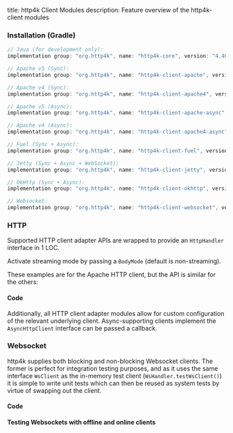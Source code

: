 title: http4k Client Modules
description: Feature overview of the http4k-client modules

### Installation (Gradle)

```groovy
// Java (for development only):
implementation group: "org.http4k", name: "http4k-core", version: "4.40.1.0"

// Apache v5 (Sync): 
implementation group: "org.http4k", name: "http4k-client-apache", version: "4.40.1.0"

// Apache v4 (Sync): 
implementation group: "org.http4k", name: "http4k-client-apache4", version: "4.40.1.0"

// Apache v5 (Async): 
implementation group: "org.http4k", name: "http4k-client-apache-async", version: "4.40.1.0"

// Apache v4 (Async): 
implementation group: "org.http4k", name: "http4k-client-apache4-async", version: "4.40.1.0"

// Fuel (Sync + Async): 
implementation group: "org.http4k", name: "http4k-client-fuel", version: "4.40.1.0"

// Jetty (Sync + Async + WebSocket): 
implementation group: "org.http4k", name: "http4k-client-jetty", version: "4.40.1.0"

// OkHttp (Sync + Async): 
implementation group: "org.http4k", name: "http4k-client-okhttp", version: "4.40.1.0"

// Websocket: 
implementation group: "org.http4k", name: "http4k-client-websocket", version: "4.40.1.0"
```

### HTTP
Supported HTTP client adapter APIs are wrapped to provide an `HttpHandler` interface in 1 LOC.

Activate streaming mode by passing a `BodyMode` (default is non-streaming).

These examples are for the Apache HTTP client, but the API is similar for the others:

#### Code [<img class="octocat"/>](https://github.com/http4k/http4k/blob/master/src/docs/guide/reference/clients/example_http.kt)

<script src="https://gist-it.appspot.com/https://github.com/http4k/http4k/blob/master/src/docs/guide/reference/clients/example_http.kt"></script>

Additionally, all HTTP client adapter modules allow for custom configuration of the relevant underlying client. Async-supporting clients implement the `AsyncHttpClient` interface can be passed a callback.

### Websocket
http4k supplies both blocking and non-blocking Websocket clients. The former is perfect for integration testing purposes, and as it uses the same interface `WsClient` as the in-memory test client (`WsHandler.testWsClient()`) it is simple to write unit tests which can then be reused as system tests by virtue of swapping out the client.

#### Code [<img class="octocat"/>](https://github.com/http4k/http4k/blob/master/src/docs/guide/reference/clients/example_websocket.kt)

<script src="https://gist-it.appspot.com/https://github.com/http4k/http4k/blob/master/src/docs/guide/reference/clients/example_websocket.kt"></script>

#### Testing Websockets with offline and online clients [<img class="octocat"/>](https://github.com/http4k/http4k/blob/master/src/docs/guide/reference/clients/TestingWebsockets.kt)

<script src="https://gist-it.appspot.com/https://github.com/http4k/http4k/blob/master/src/docs/guide/reference/clients/TestingWebsockets.kt"></script>
